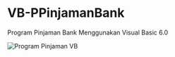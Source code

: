 # VB-PPinjamanBank
Program Pinjaman Bank Menggunakan Visual Basic 6.0

![Program Pinjaman VB](https://github.com/novri3h/VB-KinerjaKaryawan/assets/25641359/0c857ce3-c560-4b93-a33d-bbf8fbf6a15e)
